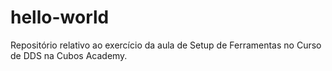 # hello-world
Repositório relativo ao exercício da aula de Setup de Ferramentas no Curso de DDS na Cubos Academy.
